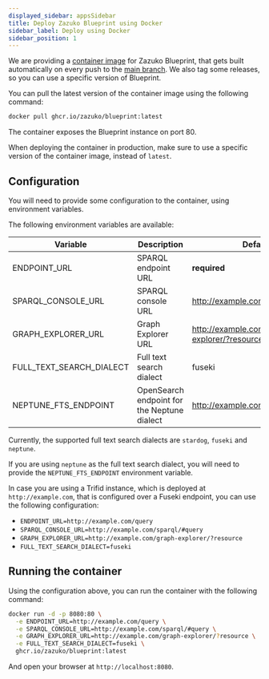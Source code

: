 ```yaml
---
displayed_sidebar: appsSidebar
title: Deploy Zazuko Blueprint using Docker
sidebar_label: Deploy using Docker
sidebar_position: 1
---
```


We are providing a [container image](https://github.com/zazuko/blueprint/pkgs/container/blueprint) for Zazuko Blueprint, that gets built automatically on every push to the [main branch](https://github.com/zazuko/blueprint).
We also tag some releases, so you can use a specific version of Blueprint.

You can pull the latest version of the container image using the following command:

```sh
docker pull ghcr.io/zazuko/blueprint:latest
```

The container exposes the Blueprint instance on port 80.

When deploying the container in production, make sure to use a specific version of the container image, instead of `latest`.

## Configuration

You will need to provide some configuration to the container, using environment variables.

The following environment variables are available:

| Variable                 | Description                                 | Default                                     |
| ------------------------ | ------------------------------------------- | ------------------------------------------- |
| ENDPOINT_URL             | SPARQL endpoint URL                         | **required**                                |
| SPARQL_CONSOLE_URL       | SPARQL console URL                          | http://example.com/sparql/#query            |
| GRAPH_EXPLORER_URL       | Graph Explorer URL                          | http://example.com/graph-explorer/?resource |
| FULL_TEXT_SEARCH_DIALECT | Full text search dialect                    | fuseki                                      |
| NEPTUNE_FTS_ENDPOINT     | OpenSearch endpoint for the Neptune dialect | http://example.com/                         |

Currently, the supported full text search dialects are `stardog`, `fuseki` and `neptune`.

If you are using `neptune` as the full text search dialect, you will need to provide the `NEPTUNE_FTS_ENDPOINT` environment variable.

In case you are using a Trifid instance, which is deployed at `http://example.com`, that is configured over a Fuseki endpoint, you can use the following configuration:

- `ENDPOINT_URL=http://example.com/query`
- `SPARQL_CONSOLE_URL=http://example.com/sparql/#query`
- `GRAPH_EXPLORER_URL=http://example.com/graph-explorer/?resource`
- `FULL_TEXT_SEARCH_DIALECT=fuseki`

## Running the container

Using the configuration above, you can run the container with the following command:

```sh
docker run -d -p 8080:80 \
  -e ENDPOINT_URL=http://example.com/query \
  -e SPARQL_CONSOLE_URL=http://example.com/sparql/#query \
  -e GRAPH_EXPLORER_URL=http://example.com/graph-explorer/?resource \
  -e FULL_TEXT_SEARCH_DIALECT=fuseki \
  ghcr.io/zazuko/blueprint:latest
```

And open your browser at `http://localhost:8080`.
